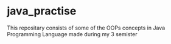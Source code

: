 # java_practise

This repositary consists of some of the OOPs concepts in Java Programming Language made during my 3 semister
